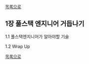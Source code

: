 [목록으로](https://github.com/unclebae/letsBecomeFullStackEngineer)

## 1장 풀스택 엔지니어 거듭나기

1.1 풀스택엔지니어가 알아야할 기술

1.2 Wrap Up

[목록으로](https://github.com/unclebae/letsBecomeFullStackEngineer)